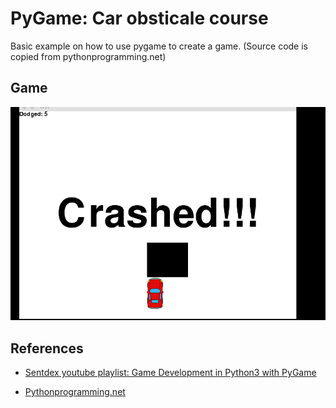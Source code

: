 # PyGame: Car obsticale course

Basic example on how to use pygame to create a game. 
(Source code is copied from pythonprogramming.net)

## Game

![Alt Race gif](car_race.gif)

## References

- [Sentdex youtube playlist: Game Development in Python3 with PyGame](https://www.youtube.com/watch?list=PLQVvvaa0QuDdLkP8MrOXLe_rKuf6r80KO&v=ujOTNg17LjI)

- [Pythonprogramming.net](https://pythonprogramming.net/pygame-python-3-part-1-intro/)
